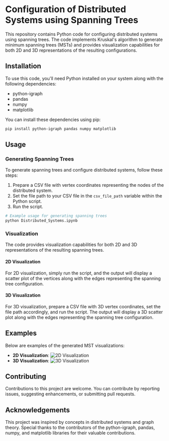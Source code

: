 # Configuration of Distributed Systems using Spanning Trees

This repository contains Python code for configuring distributed systems using spanning trees. The code implements Kruskal's algorithm to generate minimum spanning trees (MSTs) and provides visualization capabilities for both 2D and 3D representations of the resulting configurations.

## Installation

To use this code, you'll need Python installed on your system along with the following dependencies:

- python-igraph
- pandas
- numpy
- matplotlib

You can install these dependencies using pip:

```bash
pip install python-igraph pandas numpy matplotlib
```

## Usage

### Generating Spanning Trees

To generate spanning trees and configure distributed systems, follow these steps:

1. Prepare a CSV file with vertex coordinates representing the nodes of the distributed system.
2. Set the file path to your CSV file in the `csv_file_path` variable within the Python script.
3. Run the script.

```python
# Example usage for generating spanning trees
python Distributed_Systems.ipynb
```

### Visualization

The code provides visualization capabilities for both 2D and 3D representations of the resulting spanning trees.

#### 2D Visualization

For 2D visualization, simply run the script, and the output will display a scatter plot of the vertices along with the edges representing the spanning tree configuration.

#### 3D Visualization

For 3D visualization, prepare a CSV file with 3D vertex coordinates, set the file path accordingly, and run the script. The output will display a 3D scatter plot along with the edges representing the spanning tree configuration.

## Examples

Below are examples of the generated MST visualizations:

- **2D Visualization**: ![2D Visualization](2d_visualization.png)
- **3D Visualization**: ![3D Visualization](3d_visualization.png)

## Contributing

Contributions to this project are welcome. You can contribute by reporting issues, suggesting enhancements, or submitting pull requests.

## Acknowledgements

This project was inspired by concepts in distributed systems and graph theory. Special thanks to the contributors of the python-igraph, pandas, numpy, and matplotlib libraries for their valuable contributions.
